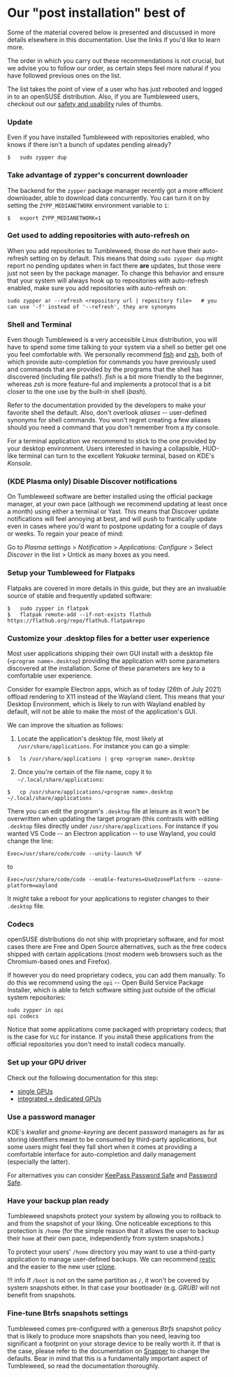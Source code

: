 # Our "post installation" best of

Some of the material covered below is presented and discussed in more details elsewhere in this documentation. Use the links if you'd like to learn more.

The order in which you carry out these recommendations is not crucial, but we advise you to follow our order, as certain steps feel more natural if you have followed previous ones on the list. 

The list takes the point of view of a user who has just rebooted and logged in to an openSUSE distribution. Also, if you are Tumbleweed users, checkout out our [safety and usability](/safety_usability) rules of thumbs.


### Update
Even if you have installed Tumbleweed with repositories enabled, who knows if there isn't a bunch of updates pending already? 
```
$   sudo zypper dup
```


### Take advantage of zypper's concurrent downloader
The backend for the `zypper` package manager recently got a more efficient downloader, able to download data concurrently. You can turn it on by setting the `ZYPP_MEDIANETWORK` environment variable to `1`:

```
$   export ZYPP_MEDIANETWORK=1
```

### Get used to adding repositories with auto-refresh on
When you add repositories to Tumbleweed, those do not have their auto-refresh setting on by default. This means that doing `sudo zypper dup` might report no pending updates when in fact there __are__ updates, but those were just not seen by the package manager. To change this behavior and ensure that your system will always hook up to repositories with auto-refresh enabled, make sure you add repositories with auto-refresh on:
```
sudo zypper ar --refresh <repository url | repository file>   # you can use '-f' instead of '--refresh', they are synonyms
```

### Shell and Terminal
Even though Tumbleweed is a very accessible Linux distribution, you will have to spend some time talking to your system via a shell so better get one you feel comfortable with. We personally recommend [fish](https://fishshell.com/) and [zsh](https://ohmyz.sh/), both of which provide auto-completion for commands you have previously used and commands that are provided by the programs that the shell has discovered (including file paths!). _fish_ is a bit more friendly to the beginner, whereas _zsh_ is more feature-ful and implements a protocol that is a bit closer to the one use by the built-in shell (_bash_).

Refer to the documentation provided by the developers to make your favorite shell the default. Also, don't overlook _aliases_ -- user-defined synonyms for shell commands. You won't regret creating a few aliases should you need a command that you don't remember from a _tty_ console.

For a terminal application we recommend to stick to the one provided by your desktop environment. Users interested in having a collapsible, HUD-like terminal can turn to the excellent _Yakuake_ terminal, based on KDE's _Konsole_.

### (KDE Plasma only) Disable Discover notifications
On Tumbleweed software are better installed using the official package manager, at your own pace (although we recommend updating at least once a month) using either a terminal or Yast. This means that Discover update notifications will feel annoying at best, and will push to frantically update even in cases where you'd want to postpone updating for a couple of days or weeks. To regain your peace of mind:

Go to _Plasma settings_ > _Notification_ > _Applications: Configure_ > Select _Discover_ in the list > Untick as many boxes as you need.

### Setup your Tumbleweed for Flatpaks
Flatpaks are covered in more details in this guide, but they are an invaluable source of stable and frequently updated software:
```
$   sudo zypper in flatpak
$   flatpak remote-add --if-not-exists flathub https://flathub.org/repo/flathub.flatpakrepo
```

### Customize your .desktop files for a better user experience
Most user applications shipping their own GUI install with a desktop file (`<program name>.desktop`) providing the application with some parameters discovered at the installation. Some of these parameters are key to a comfortable user experience.

Consider for example Electron apps, which as of today (26th of July 2021) offload rendering to X11 instead of the Wayland client. This means that your Desktop Environment, which is likely to run with Wayland enabled by default, will not be able to make the most of the application's GUI.

We can improve the situation as follows:

1. Locate the application's desktop file, most likely at `/usr/share/applications`. For instance you can go a simple:
```
$   ls /usr/share/applications | grep <program name>.desktop
```
2. Once you're certain of the file name, copy it to `~/.local/share/applications`:
```
$   cp /usr/share/applications/<program name>.desktop ~/.local/share/applications
```

There you can edit the program's `.desktop` file at leisure as it won't be overwritten when updating the target program (this contrasts with editing `.desktop` files directly under `/usr/share/applications`. For instance if you wanted VS Code -- an Electron application -- to use Wayland, you could change the line:
```
Exec=/usr/share/code/code --unity-launch %F
```
to
```
Exec=/usr/share/code/code --enable-features=UseOzonePlatform --ozone-platform=wayland 
```
It might take a reboot for your applications to register changes to their `.desktop` file.

### Codecs
openSUSE distributions do not ship with proprietary software, and for most cases there are Free and Open Source alternatives, such as the free codecs shipped with certain applications (most modern web browsers such as the Chromium-based ones and Firefox).

If however you do need proprietary codecs, you can add them manually. To do this we recommend using the `opi` -- Open Build Service Package Installer, which is able to fetch software sitting just outside of the official system repositories:

```
sudo zypper in opi
opi codecs
```

Notice that some applications come packaged with proprietary codecs; that is the case for `VLC` for instance. If you install these applications from the official repositories you don't need to install codecs manually.

### Set up your GPU driver
Check out the following documentation for this step:

* [single GPUs](install_proprietary.md)
* [integrated + dedicated GPUs](hybrid_graphics.md)

### Use a password manager
KDE's _kwallet_ and _gnome-keyring_ are decent password managers as far as storing identifiers meant to be consumed by third-party applications, but some users might feel they fall short when it comes at providing a comfortable interface for auto-completion and daily management (especially the latter). 

For alternatives you can consider [KeePass Password Safe](https://keepass.info/) and [Password Safe](https://gitlab.gnome.org/World/PasswordSafe).

### Have your backup plan ready
Tumbleweed snapshots protect your system by allowing you to rollback to and from the snapshot of your liking. One noticeable exceptions to this protection is `/home` (for the simple reason that it allows the user to backup their `home` at their own pace, independently from system snapshots.)

To protect your users' `/home` directory you may want to use a third-party application to manage user-defined backups. We can recommend [restic](https://restic.net/) and the easier to the new user [rclone](https://rclone.org/).

!!! info
    If `/boot` is not on the same partition as `/`, it won't be covered by system snapshots either. In that case your bootloader (e.g. _GRUB)_ will not benefit from snapshots.

### Fine-tune Btrfs snapshots settings
Tumbleweed comes pre-configured with a generous _Btrfs_ snapshot policy that is likely to produce more snapshots than you need, leaving too significant a footprint on your storage device to be really worth it. If that is the case, please refer to the documentation on [Snapper](snapper.md) to change the defaults. Bear in mind that this is a fundamentally important aspect of Tumbleweed, so read the documentation thoroughly.
